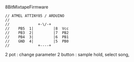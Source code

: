 
8BitMixtapeFirmware

```
// ATMEL ATTINY85 / ARDUINO
//
//             +-\/-+
//    PB5  1|         |8  Vcc
//    PB3  2|         |7  PB2
//    PB4  3|         |6  PB1
//    GND  4|         |5  PB0
//             +----+
```

2 pot : change parameter
2 button : sample hold, select song,
